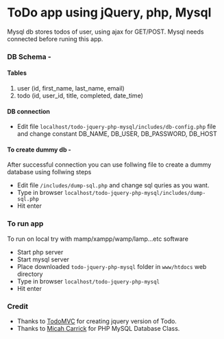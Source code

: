 # ToDo app using jQuery, php, Mysql

Mysql db stores todos of user, using ajax for GET/POST. Mysql needs connected before runing this app.

### DB Schema -

#### Tables

1. user (id, first_name, last_name, email)
2. todo (id, user_id, title, completed, date_time)

#### DB connection

- Edit file <code>localhost/todo-jquery-php-mysql/includes/db-config.php</code> file and change constant DB_NAME, DB_USER, DB_PASSWORD, DB_HOST

####  To create dummy db -

After successful connection you can use follwing file to create a dummy database using follwing steps

- Edit file <code>/includes/dump-sql.php</code> and change sql quries as you want.
- Type in browser <code>localhost/todo-jquery-php-mysql/includes/dump-sql.php</code>
- Hit enter


### To run app

To run on local try with mamp/xampp/wamp/lamp...etc software

- Start php server
- Start mysql server
- Place downloaded <code>todo-jquery-php-mysql</code> folder in <code>www/htdocs</code> web directory
- Type in browser <code>localhost/todo-jquery-php-mysql</code>
- Hit enter


### Credit

- Thanks to [TodoMVC](todomvc.com) for creating jquery version of Todo.
- Thanks to [Micah Carrick](https://github.com/Quixotix/PHP-MySQL-Database-Class/blob/master/mysqldatabase.php) for PHP MySQL Database Class.

